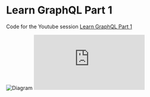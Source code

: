 # Learn GraphQL Part 1

Code for the Youtube session [Learn GraphQL Part 1]()

![Diagram](https://github.com/teamdev11org/session-resources/raw/main/02-graphql-1/diagram.png)
![Cheat Sheet](https://github.com/teamdev11org/session-resources/raw/main/02-graphql-1/graphql-shorthand-notation-cheat-sheet.pdf)

